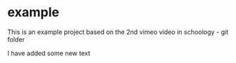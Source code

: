 # example
This is an example project based on the 2nd vimeo video in schoology - git folder

I have added some new text 
